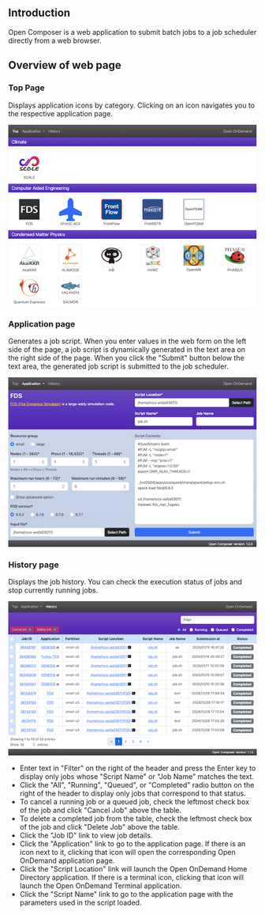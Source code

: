 ## Introduction
Open Composer is a web application to submit batch jobs to a job scheduler directly from a web browser.

## Overview of web page
### Top Page
Displays application icons by category.
Clicking on an icon navigates you to the respective application page.

![Top page](img/top_page.png)

### Application page
Generates a job script.
When you enter values in the web form on the left side of the page,
a job script is dynamically generated in the text area on the right side of the page.
When you click the "Submit" button below the text area, the generated job script is submitted to the job scheduler.

![Application page](img/application_page.png)

### History page
Displays the job history.
You can check the execution status of jobs and stop currently running jobs.

![History page](img/history_page.png)

- Enter text in "Filter" on the right of the header and press the Enter key to display only jobs whose "Script Name" or "Job Name" matches the text.
- Click the "All", "Running", "Queued", or "Completed" radio button on the right of the header to display only jobs that correspond to that status.
- To cancel a running job or a queued job, check the leftmost check box of the job and click "Cancel Job" above the table.
- To delete a completed job from the table, check the leftmost check box of the job and click "Delete Job" above the table.
- Click the "Job ID" link to view job details.
- Click the "Application" link to go to the application page. If there is an icon next to it, clicking that icon will open the corresponding Open OnDemand application page.
- Click the "Script Location" link will launch the Open OnDemand Home Directory application. If there is a terminal icon, clicking that icon will launch the Open OnDemand Terminal application.
- Click the "Script Name" link to go to the application page with the parameters used in the script loaded.


